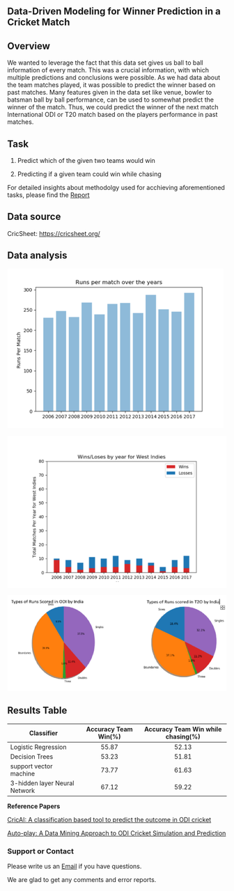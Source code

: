 ## Data-Driven Modeling for Winner Prediction in a Cricket Match

## Overview
We wanted to leverage the fact that this data set gives us ball to ball information of every match. This was a crucial information, with which multiple predictions and conclusions were possible.
As we had data about the team matches played, it was possible to predict the winner based on past matches. Many features given in the data set like venue, bowler to batsman ball by ball performance, can be used to somewhat predict the winner of the match. 
Thus, we could predict the winner of the next match International ODI or T20 match based on the players performance in past matches.
## Task

1. Predict which of the given two teams would win

3. Predicting if a given team could win while chasing

For detailed insights about methodolgy used for acchieving aforementioned tasks, please find the [Report](https://github.com/deepacefic/CricML/blob/main/DeepPooja(17074)-Project-Report%20(1).pdf)
## Data source

CricSheet: https://cricsheet.org/

## Data analysis

![1](bs1.PNG)

![1](bs2.PNG)

![1](BS3.PNG)
## Results Table

| Classifier       | Accuracy Team Win(%)  | Accuracy Team Win while chasing(%)        
| ------------- |:-------------:|:--------------:|
|   Logistic Regression    | 55.87 | 52.13|
| Decision Trees      | 53.23| 51.81|
| support vector machine | 73.77| 61.63| 
| 3-hidden layer Neural Network |67.12| 59.22|

**Reference Papers**

[CricAI: A classification based tool to predict the outcome in ODI cricket](https://ieeexplore.ieee.org/abstract/document/5715668)

[Auto-play: A Data Mining Approach to ODI Cricket Simulation and Prediction](https://epubs.siam.org/doi/abs/10.1137/1.9781611973440.121)


### Support or Contact

Please write us an [Email](deep17@iiserb.ac.in) if you have questions.

We are glad to get any comments and error reports.
